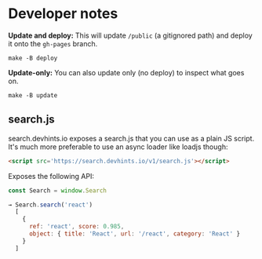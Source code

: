 # Developer notes

**Update and deploy:** This will update `/public` (a gitignored path) and deploy it onto the `gh-pages` branch.

```
make -B deploy
```

**Update-only:** You can also update only (no deploy) to inspect what goes on.

```
make -B update
```

## search.js

search.devhints.io exposes a search.js that you can use as a plain JS script. It's much more preferable to use an async loader like loadjs though:

```html
<script src='https://search.devhints.io/v1/search.js'></script>
```

Exposes the following API:

```js
const Search = window.Search
```

```js
→ Search.search('react')
  [
    {
      ref: 'react', score: 0.985,
      object: { title: 'React', url: '/react', category: 'React' }
    }
  ]
